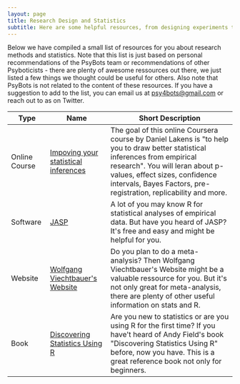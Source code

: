 ```yaml
---
layout: page
title: Research Design and Statistics
subtitle: Here are some helpful resources, from designing experiments to conducting meta-analyses, and everything in between! 
---
```


Below we have compiled a small list of resources for you about research methods and statistics. Note that this list is just based on personal recommendations of the PsyBots team or recommendations of other Psyboticists - there are plenty of awesome ressources out there, we just listed a few things we thought could be useful for others. Also note that PsyBots is not related to the content of these resources. 
If you have a suggestion to add to the list, you can email us at psy4bots@gmail.com or reach out to as on Twitter.

| **Type** | **Name**                                 | **Short Description**  |
|-------------------|------------------------------------------|----------------------------------------------|
| Online Course | [Impoving your statistical inferences](https://www.coursera.org/learn/statistical-inferences)             | The goal of this online Coursera course by Daniel Lakens is "to help you to draw better statistical inferences from empirical research". You will leran about p-values, effect sizes, confidence intervals, Bayes Factors, pre-registration, replicability and more.  |
| Software | [JASP](https://jasp-stats.org/) | A lot of you may know R for statistical analyses of empirical data. But have you heard of JASP? It's free and easy and might be helpful for you. |
| Website | [Wolfgang Viechtbauer's Website](https://www.wvbauer.com/doku.php) | Do you plan to do a meta-analysis? Then Wolfgang Viechtbauer's Website might be a valuable ressource for you. But it's not only great for meta-analysis, there are plenty of other useful information on stats and R. |
| Book | [Discovering Statistics Using R](https://us.sagepub.com/en-us/nam/discovering-statistics-using-r/book236067) | Are you new to statistics or are you using R for the first time? If you have't heard of Andy Field's book "Discovering Statistics Using R" before, now you have. This is a great reference book not only for beginners. | 
